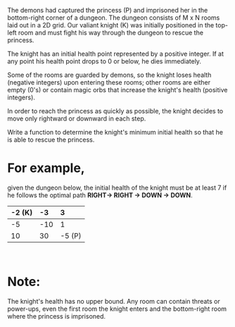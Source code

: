 The demons had captured the princess (P) and imprisoned her in the bottom-right corner of a dungeon. The dungeon consists of M x N rooms laid out in a 2D grid. Our valiant knight (K) was initially positioned in the top-left room and must fight his way through the dungeon to rescue the princess.

The knight has an initial health point represented by a positive integer. If at any point his health point drops to 0 or below, he dies immediately.

Some of the rooms are guarded by demons, so the knight loses health (negative integers) upon entering these rooms; other rooms are either empty (0's) or contain magic orbs that increase the knight's health (positive integers).

In order to reach the princess as quickly as possible, the knight decides to move only rightward or downward in each step.

Write a function to determine the knight's minimum initial health so that he is able to rescue the princess.

# For example, 

given the dungeon below, the initial health of the knight must be at least 7 if he follows the optimal path **RIGHT-> RIGHT -> DOWN -> DOWN**.

|-2 (K)  | -3     |  3     | 
| :------ | :------ | :------ |
|-5      |	-10	  |1       |
|10      |	30    |	-5 (P) |
 

# Note:

The knight's health has no upper bound.
Any room can contain threats or power-ups, even the first room the knight enters and the bottom-right room where the princess is imprisoned.
